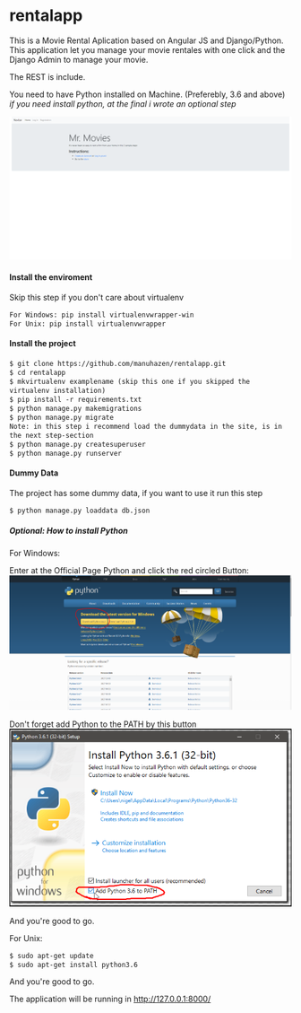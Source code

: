 # rentalapp

This is a Movie Rental Aplication based on Angular JS and Django/Python. This application let you manage your movie rentales with one click and the Django Admin to manage your movie.

The REST is include.

You need to have Python installed on Machine. (Preferebly, 3.6 and above)
_if you need install python, at the final i wrote an optional step_

![alt text](screenshot/screenshot.png "")

#### Install the enviroment

Skip this step if you don't care about virtualenv
```
For Windows: pip install virtualenvwrapper-win
For Unix: pip install virtualenvwrapper
```

#### Install the project
```
$ git clone https://github.com/manuhazen/rentalapp.git
$ cd rentalapp
$ mkvirtualenv examplename (skip this one if you skipped the virtualenv installation)
$ pip install -r requirements.txt
$ python manage.py makemigrations
$ python manage.py migrate
Note: in this step i recommend load the dummydata in the site, is in the next step-section
$ python manage.py createsuperuser
$ python manage.py runserver
```

#### Dummy Data 

The project has some dummy data, if you want to use it run this step
```
$ python manage.py loaddata db.json
```

##### Optional: How to install Python

For Windows:

Enter at the Official Page Python and click the red circled Button:
![alt text](screenshot/python1.png "")

Don't forget add Python to the PATH by this button
![alt text](screenshot/python2.png "")

And you're good to go.

For Unix: 
```
$ sudo apt-get update
$ sudo apt-get install python3.6
```

And you're good to go.

The application will be running in http://127.0.0.1:8000/